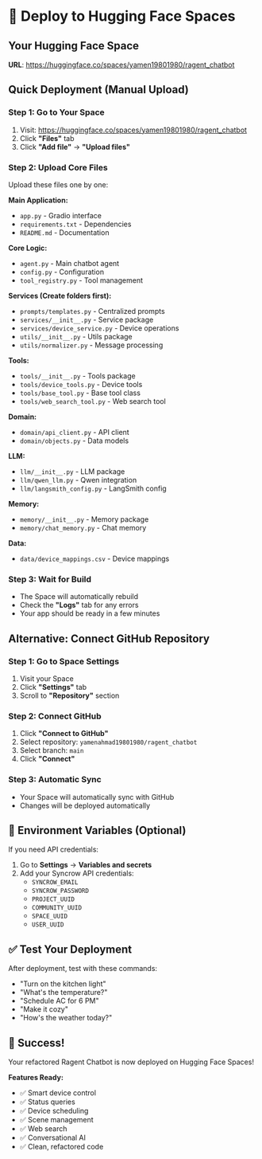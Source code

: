 # 🚀 Deploy to Hugging Face Spaces

## Your Hugging Face Space
**URL**: https://huggingface.co/spaces/yamen19801980/ragent_chatbot

## Quick Deployment (Manual Upload)

### Step 1: Go to Your Space
1. Visit: https://huggingface.co/spaces/yamen19801980/ragent_chatbot
2. Click **"Files"** tab
3. Click **"Add file"** → **"Upload files"**

### Step 2: Upload Core Files
Upload these files one by one:

**Main Application:**
- `app.py` - Gradio interface
- `requirements.txt` - Dependencies
- `README.md` - Documentation

**Core Logic:**
- `agent.py` - Main chatbot agent
- `config.py` - Configuration
- `tool_registry.py` - Tool management

**Services (Create folders first):**
- `prompts/templates.py` - Centralized prompts
- `services/__init__.py` - Service package
- `services/device_service.py` - Device operations
- `utils/__init__.py` - Utils package
- `utils/normalizer.py` - Message processing

**Tools:**
- `tools/__init__.py` - Tools package
- `tools/device_tools.py` - Device tools
- `tools/base_tool.py` - Base tool class
- `tools/web_search_tool.py` - Web search tool

**Domain:**
- `domain/api_client.py` - API client
- `domain/objects.py` - Data models

**LLM:**
- `llm/__init__.py` - LLM package
- `llm/qwen_llm.py` - Qwen integration
- `llm/langsmith_config.py` - LangSmith config

**Memory:**
- `memory/__init__.py` - Memory package
- `memory/chat_memory.py` - Chat memory

**Data:**
- `data/device_mappings.csv` - Device mappings

### Step 3: Wait for Build
- The Space will automatically rebuild
- Check the **"Logs"** tab for any errors
- Your app should be ready in a few minutes

## Alternative: Connect GitHub Repository

### Step 1: Go to Space Settings
1. Visit your Space
2. Click **"Settings"** tab
3. Scroll to **"Repository"** section

### Step 2: Connect GitHub
1. Click **"Connect to GitHub"**
2. Select repository: `yamenahmad19801980/ragent_chatbot`
3. Select branch: `main`
4. Click **"Connect"**

### Step 3: Automatic Sync
- Your Space will automatically sync with GitHub
- Changes will be deployed automatically

## 🔧 Environment Variables (Optional)

If you need API credentials:
1. Go to **Settings** → **Variables and secrets**
2. Add your Syncrow API credentials:
   - `SYNCROW_EMAIL`
   - `SYNCROW_PASSWORD`
   - `PROJECT_UUID`
   - `COMMUNITY_UUID`
   - `SPACE_UUID`
   - `USER_UUID`

## ✅ Test Your Deployment

After deployment, test with these commands:
- "Turn on the kitchen light"
- "What's the temperature?"
- "Schedule AC for 6 PM"
- "Make it cozy"
- "How's the weather today?"

## 🎉 Success!

Your refactored Ragent Chatbot is now deployed on Hugging Face Spaces!

**Features Ready:**
- ✅ Smart device control
- ✅ Status queries
- ✅ Device scheduling
- ✅ Scene management
- ✅ Web search
- ✅ Conversational AI
- ✅ Clean, refactored code
